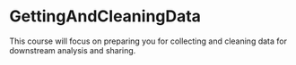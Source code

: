 # GettingAndCleaningData
This course will focus on preparing you for collecting and cleaning data for downstream analysis and sharing.
